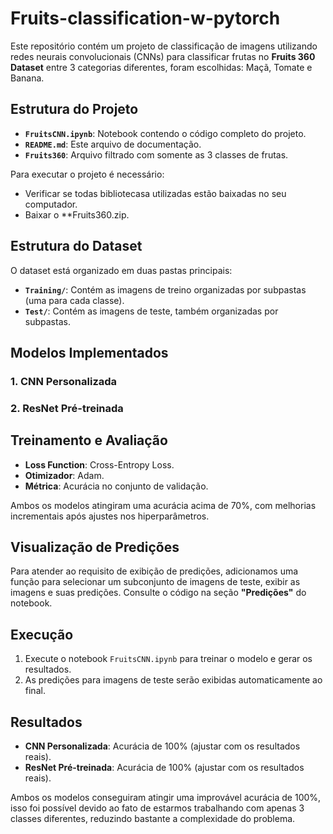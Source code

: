 # Fruits-classification-w-pytorch

Este repositório contém um projeto de classificação de imagens utilizando redes neurais convolucionais (CNNs) para classificar frutas no **Fruits 360 Dataset** entre 3 categorias diferentes, foram escolhidas: Maçã, Tomate e Banana.

## Estrutura do Projeto

- **`FruitsCNN.ipynb`**: Notebook contendo o código completo do projeto.
- **`README.md`**: Este arquivo de documentação.
- **`Fruits360`**: Arquivo filtrado com somente as 3 classes de frutas.

Para executar o projeto é necessário: 

- Verificar se todas bibliotecasa utilizadas estão baixadas no seu computador.  
- Baixar o **Fruits360.zip.

## Estrutura do Dataset
O dataset está organizado em duas pastas principais:
- **`Training/`**: Contém as imagens de treino organizadas por subpastas (uma para cada classe).
- **`Test/`**: Contém as imagens de teste, também organizadas por subpastas.

## Modelos Implementados

### 1. CNN Personalizada
### 2. ResNet Pré-treinada

## Treinamento e Avaliação

- **Loss Function**: Cross-Entropy Loss.
- **Otimizador**: Adam.
- **Métrica**: Acurácia no conjunto de validação.

Ambos os modelos atingiram uma acurácia acima de 70%, com melhorias incrementais após ajustes nos hiperparâmetros.

## Visualização de Predições
Para atender ao requisito de exibição de predições, adicionamos uma função para selecionar um subconjunto de imagens de teste, exibir as imagens e suas predições. Consulte o código na seção **"Predições"** do notebook.

## Execução

1. Execute o notebook `FruitsCNN.ipynb` para treinar o modelo e gerar os resultados.
2. As predições para imagens de teste serão exibidas automaticamente ao final.

## Resultados
- **CNN Personalizada**: Acurácia de 100% (ajustar com os resultados reais).
- **ResNet Pré-treinada**: Acurácia de 100% (ajustar com os resultados reais).

Ambos os modelos conseguiram atingir uma improvável acurácia de 100%, isso foi possível devido ao fato de estarmos trabalhando com apenas 3 classes diferentes, reduzindo bastante a complexidade do problema.




